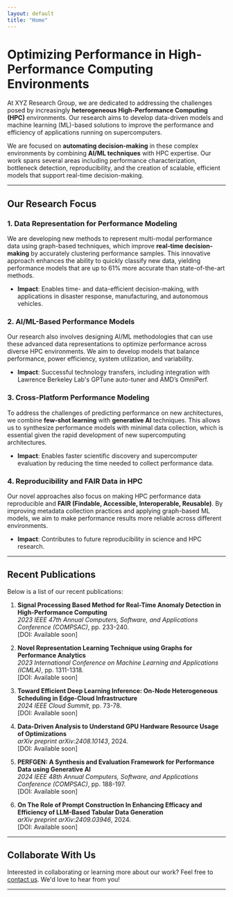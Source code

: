 ```yaml
---
layout: default
title: "Home"
---
```


# Optimizing Performance in High-Performance Computing Environments

At XYZ Research Group, we are dedicated to addressing the challenges posed by increasingly **heterogeneous High-Performance Computing (HPC)** environments. Our research aims to develop data-driven models and machine learning (ML)-based solutions to improve the performance and efficiency of applications running on supercomputers.

We are focused on **automating decision-making** in these complex environments by combining **AI/ML techniques** with HPC expertise. Our work spans several areas including performance characterization, bottleneck detection, reproducibility, and the creation of scalable, efficient models that support real-time decision-making.

---

## Our Research Focus

### 1. **Data Representation for Performance Modeling**  
We are developing new methods to represent multi-modal performance data using graph-based techniques, which improve **real-time decision-making** by accurately clustering performance samples. This innovative approach enhances the ability to quickly classify new data, yielding performance models that are up to 61% more accurate than state-of-the-art methods.

- **Impact**: Enables time- and data-efficient decision-making, with applications in disaster response, manufacturing, and autonomous vehicles.

### 2. **AI/ML-Based Performance Models**  
Our research also involves designing AI/ML methodologies that can use these advanced data representations to optimize performance across diverse HPC environments. We aim to develop models that balance performance, power efficiency, system utilization, and variability.

- **Impact**: Successful technology transfers, including integration with Lawrence Berkeley Lab's GPTune auto-tuner and AMD’s OmniPerf.

### 3. **Cross-Platform Performance Modeling**  
To address the challenges of predicting performance on new architectures, we combine **few-shot learning** with **generative AI** techniques. This allows us to synthesize performance models with minimal data collection, which is essential given the rapid development of new supercomputing architectures.

- **Impact**: Enables faster scientific discovery and supercomputer evaluation by reducing the time needed to collect performance data.

### 4. **Reproducibility and FAIR Data in HPC**  
Our novel approaches also focus on making HPC performance data reproducible and **FAIR (Findable, Accessible, Interoperable, Reusable)**. By improving metadata collection practices and applying graph-based ML models, we aim to make performance results more reliable across different environments.

- **Impact**: Contributes to future reproducibility in science and HPC research.

---

## Recent Publications

Below is a list of our recent publications:

1. **Signal Processing Based Method for Real-Time Anomaly Detection in High-Performance Computing**  
   *2023 IEEE 47th Annual Computers, Software, and Applications Conference (COMPSAC)*, pp. 233-240.  
   [DOI: Available soon]

2. **Novel Representation Learning Technique using Graphs for Performance Analytics**  
   *2023 International Conference on Machine Learning and Applications (ICMLA)*, pp. 1311-1318.  
   [DOI: Available soon]

3. **Toward Efficient Deep Learning Inference: On-Node Heterogeneous Scheduling in Edge-Cloud Infrastructure**  
   *2024 IEEE Cloud Summit*, pp. 73-78.  
   [DOI: Available soon]

4. **Data-Driven Analysis to Understand GPU Hardware Resource Usage of Optimizations**  
   *arXiv preprint arXiv:2408.10143*, 2024.  
   [DOI: Available soon]

5. **PERFGEN: A Synthesis and Evaluation Framework for Performance Data using Generative AI**  
   *2024 IEEE 48th Annual Computers, Software, and Applications Conference (COMPSAC)*, pp. 188-197.  
   [DOI: Available soon]

6. **On The Role of Prompt Construction In Enhancing Efficacy and Efficiency of LLM-Based Tabular Data Generation**  
   *arXiv preprint arXiv:2409.03946*, 2024.  
   [DOI: Available soon]

---

## Collaborate With Us

Interested in collaborating or learning more about our work? Feel free to [contact us](mailto:contact@xyzresearch.org). We'd love to hear from you!

---

